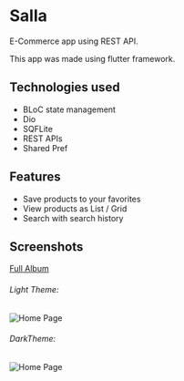 # Salla
E-Commerce app using REST API.

This app was made using flutter framework.

## Technologies used 
* BLoC state management 
* Dio
* SQFLite
* REST APIs
* Shared Pref

## Features
* Save products to your favorites
* View products as List / Grid
* Search with search history

## Screenshots
[Full Album](https://bit.ly/dartSalla)

###### Light Theme:

![Home Page](https://i.ibb.co/F68v3cB/Screenshot-1632267165.png)

###### DarkTheme:

![Home Page](https://i.ibb.co/Z8cVsZ6/home-screen.png)
